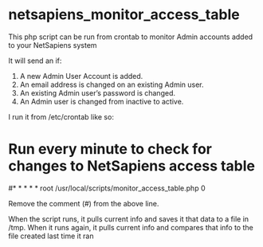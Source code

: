 # netsapiens_monitor_access_table

This php script can be run from crontab to monitor Admin accounts added to your NetSapiens system

It will send an if:

1.	A new Admin User Account is added.
2.	An email address is changed on an existing Admin user.
3.	An existing Admin user’s password is changed.
4.	An Admin user is changed from inactive to active.

I run it from /etc/crontab like so:

# Run every minute to check for changes to NetSapiens access table
#* * *  *  * root /usr/local/scripts/monitor_access_table.php 0

Remove the comment (#) from the above line.

When the script runs, it pulls current info and saves it that data to a file in /tmp.  When it runs again, it pulls current info and compares that info to the file created last time it ran
